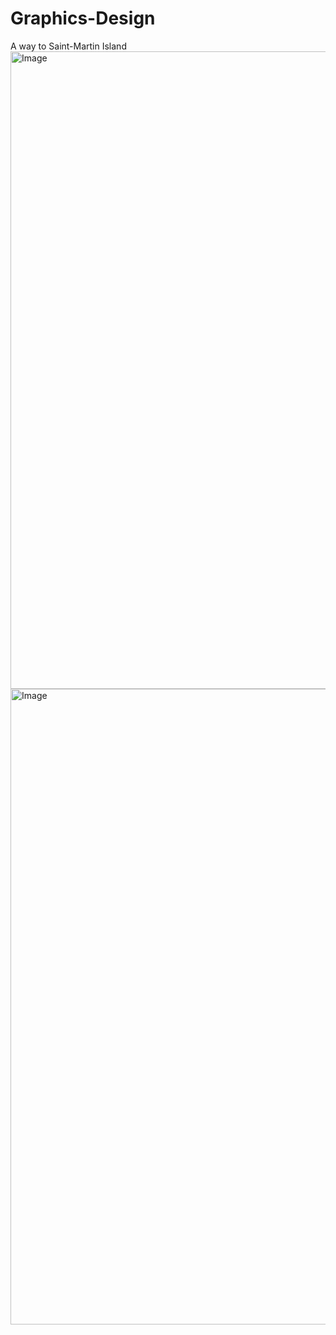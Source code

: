 # Graphics-Design
A way to Saint-Martin Island 
<img width="1918" height="1020" alt="Image" src="https://github.com/user-attachments/assets/0c49b6fc-c5bf-4bf1-bf95-83bbb42233a9" />
<img width="1918" height="1017" alt="Image" src="https://github.com/user-attachments/assets/e7ce6e61-b537-4708-b225-a5d26603a7d8" />
